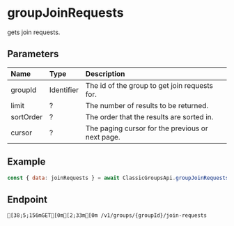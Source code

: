 
# groupJoinRequests
gets join requests.


## Parameters
| Name      | Type       | Description                                      |
| :-------- | :--------- | :----------------------------------------------- |
| groupId   | Identifier | The id of the group to get join requests for.    |
| limit     | ?          | The number of results to be returned.            |
| sortOrder | ?          | The order that the results are sorted in.        |
| cursor    | ?          | The paging cursor for the previous or next page. |



## Example
```js copy showLineNumbers
const { data: joinRequests } = await ClassicGroupsApi.groupJoinRequests({ groupId: 5850082 }); 
```

## Endpoint
```ansi
[38;5;156mGET[0m[2;33m[0m /v1/groups/{groupId}/join-requests
```
  